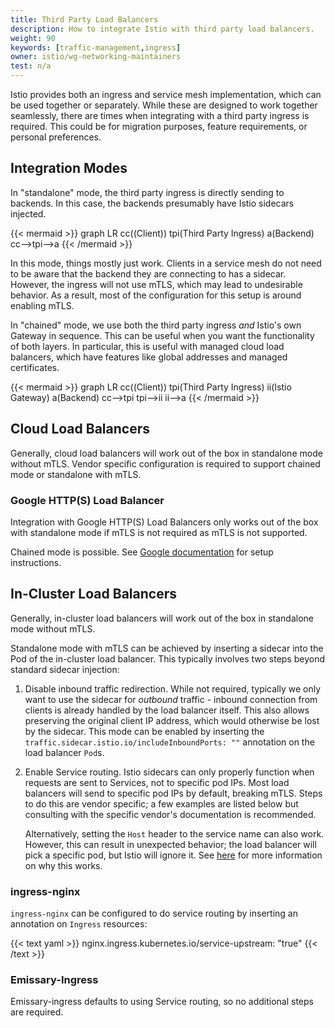 ```yaml
---
title: Third Party Load Balancers
description: How to integrate Istio with third party load balancers.
weight: 90
keywords: [traffic-management,ingress]
owner: istio/wg-networking-maintainers
test: n/a
---
```


Istio provides both an ingress and service mesh implementation, which can be used
together or separately. While these are designed to work together seamlessly, there
are times when integrating with a third party ingress is required. This could be
for migration purposes, feature requirements, or personal preferences.

## Integration Modes

In "standalone" mode, the third party ingress is directly sending to backends.
In this case, the backends presumably have Istio sidecars injected.

{{< mermaid >}}
graph LR
    cc((Client))
    tpi(Third Party Ingress)
    a(Backend)
    cc-->tpi-->a
{{< /mermaid >}}

In this mode, things mostly just work.
Clients in a service mesh do not need to be aware that the backend they are connecting to has a sidecar.
However, the ingress will not use mTLS, which may lead to undesirable behavior.
As a result, most of the configuration for this setup is around enabling mTLS.

In "chained" mode, we use both the third party ingress *and* Istio's own Gateway in sequence.
This can be useful when you want the functionality of both layers.
In particular, this is useful with managed cloud load balancers, which have features like global addresses and managed certificates.

{{< mermaid >}}
graph LR
    cc((Client))
    tpi(Third Party Ingress)
    ii(Istio Gateway)
    a(Backend)
    cc-->tpi
    tpi-->ii
    ii-->a
{{< /mermaid >}}

## Cloud Load Balancers

Generally, cloud load balancers will work out of the box in standalone mode without mTLS.
Vendor specific configuration is required to support chained mode or standalone with mTLS.

### Google HTTP(S) Load Balancer

Integration with Google HTTP(S) Load Balancers only works out of the box with standalone mode
if mTLS is not required as mTLS is not supported.

Chained mode is possible. See
[Google documentation](https://cloud.google.com/architecture/exposing-service-mesh-apps-through-gke-ingress)
for setup instructions.

## In-Cluster Load Balancers

Generally, in-cluster load balancers will work out of the box in standalone mode without mTLS.

Standalone mode with mTLS can be achieved by inserting a sidecar into the Pod of the in-cluster load balancer.
This typically involves two steps beyond standard sidecar injection:

1. Disable inbound traffic redirection.
   While not required, typically we only want to use the sidecar for *outbound* traffic - inbound connection from clients is already handled by the load balancer itself.
   This also allows preserving the original client IP address, which would otherwise be lost by the sidecar.
   This mode can be enabled by inserting the `traffic.sidecar.istio.io/includeInboundPorts: ""` annotation on the load balancer `Pod`s.
1. Enable Service routing.
   Istio sidecars can only properly function when requests are sent to Services, not to specific pod IPs.
   Most load balancers will send to specific pod IPs by default, breaking mTLS.
   Steps to do this are vendor specific; a few examples are listed below but consulting with the specific vendor's documentation is recommended.

   Alternatively, setting the `Host` header to the service name can also work.
   However, this can result in unexpected behavior; the load balancer will pick a specific pod, but Istio will ignore it.
   See [here](/docs/ops/configuration/traffic-management/traffic-routing/#http) for more information on why this works.

### ingress-nginx

`ingress-nginx` can be configured to do service routing by inserting an annotation on `Ingress` resources:

{{< text yaml >}}
nginx.ingress.kubernetes.io/service-upstream: "true"
{{< /text >}}

### Emissary-Ingress

Emissary-ingress defaults to using Service routing, so no additional steps are required.
